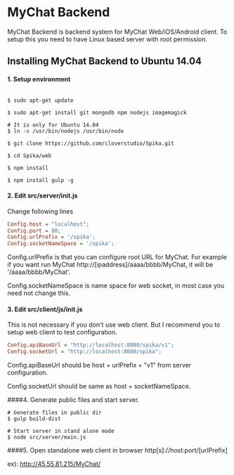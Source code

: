 # MyChat Backend

MyChat Backend is backend system for MyChat Web/iOS/Android client. To setup this you need to have Linux based server with root permission.

## Installing MyChat Backend to Ubuntu 14.04

####  1. Setup environment

```{r, engine='bash', count_lines}

$ sudo apt-get update

$ sudo apt-get install git mongodb npm nodejs imagemagick

# It is only for Ubuntu 14.04
$ ln -s /usr/bin/nodejs /usr/bin/node

$ git clone https://github.com/cloverstudio/Spika.git

$ cd Spika/web

$ npm install 

$ npm install gulp -g
```

#### 2.  Edit src/server/init.js

Change following lines
```ini
Config.host = "localhost";
Config.port = 80; 
Config.urlPrefix = '/spika'; 
Config.socketNameSpace = '/spika';
```
Config.urlPrefix is that you can configure root URL for MyChat. For example if you want run MyChat http://[ipaddress]/aaaa/bbbb/MyChat, it will be '/aaaa/bbbb/MyChat'.

Config.socketNameSpace is name space for web socket, in most case you need not change this.


#### 3. Edit src/client/js/init.js
This is not necessary if you don't use web client. But I recommend you to setup web client to test configuration.

```ini
Config.apiBaseUrl = "http://localhost:8080/spika/v1";
Config.socketUrl = "http://localhost:8080/spika";
```

Config.apiBaseUrl should be host + urlPrefix + "v1" from server configuration.

Config.socketUrl should be same as host + socketNameSpace.


####4. Generate public files and start server.
```{r, engine='bash', count_lines}
# Generate files in public dir
$ gulp build-dist

# Start server in stand alone mode
$ node src/server/main.js
```

####5. Open standalone web client in browser
http[s]://host:port/[urlPrefix]

ex): http://45.55.81.215/MyChat/


